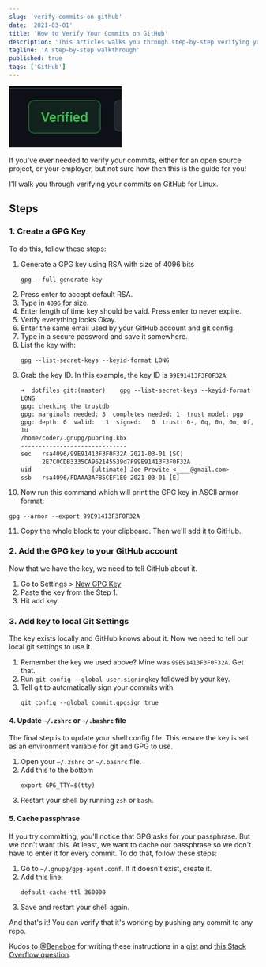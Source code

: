 ```yaml
---
slug: 'verify-commits-on-github'
date: '2021-03-01'
title: 'How to Verify Your Commits on GitHub'
description: 'This articles walks you through step-by-step verifying your commits for GitHub.'
tagline: 'A step-by-step walkthrough'
published: true
tags: ['GitHub']
---
```


![verified commit badge on GitHub](./verified.png)

If you've ever needed to verify your commits, either for an open source project, or your employer, but not sure how then this is the guide for you!

I'll walk you through verifying your commits on GitHub for Linux.

## Steps

### 1. Create a GPG Key

To do this, follow these steps:

1. Generate a GPG key using RSA with size of 4096 bits
   ```shell
   gpg --full-generate-key
   ```
2. Press enter to accept default RSA.
3. Type in `4096` for size.
4. Enter length of time key should be vaid. Press enter to never expire.
5. Verify everything looks Okay.
6. Enter the same email used by your GitHub account and git config.
7. Type in a secure password and save it somewhere.
8. List the key with:
   ```shell
   gpg --list-secret-keys --keyid-format LONG
   ```
9. Grab the key ID. In this example, the key ID is `99E91413F3F0F32A`:
   ```shell
   ➜  dotfiles git:(master)    gpg --list-secret-keys --keyid-format LONG
   gpg: checking the trustdb
   gpg: marginals needed: 3  completes needed: 1  trust model: pgp
   gpg: depth: 0  valid:   1  signed:   0  trust: 0-, 0q, 0n, 0m, 0f, 1u
   /home/coder/.gnupg/pubring.kbx
   ------------------------------
   sec   rsa4096/99E91413F3F0F32A 2021-03-01 [SC]
         2E7C0CDB3335CA962145539d7F99E91413F3F0F32A
   uid                 [ultimate] Joe Previte <____@gmail.com>
   ssb   rsa4096/FDAAA3AF85CEF1E0 2021-03-01 [E]
   ```
10. Now run this command which will print the GPG key in ASCII armor format:

```shell
gpg --armor --export 99E91413F3F0F32A
```

11. Copy the whole block to your clipboard. Then we'll add it to GitHub.

### 2. Add the GPG key to your GitHub account

Now that we have the key, we need to tell GitHub about it.

1. Go to Settings > [New GPG Key](https://github.com/settings/gpg/new)
2. Paste the key from the Step 1.
3. Hit add key.

### 3. Add key to local Git Settings

The key exists locally and GitHub knows about it. Now we need to tell our local git settings to use it.

1. Remember the key we used above? Mine was `99E91413F3F0F32A`. Get that.
2. Run `git config --global user.signingkey` followed by your key.
3. Tell git to automatically sign your commits with
   ```shell
   git config --global commit.gpgsign true
   ```

#### 4. Update `~/.zshrc` or `~/.bashrc` file

The final step is to update your shell config file. This ensure the key is set as an environment variable for git and GPG to use.

1. Open your `~/.zshrc` or `~/.bashrc` file.
2. Add this to the bottom
   ```shell
   export GPG_TTY=$(tty)
   ```
3. Restart your shell by running `zsh` or `bash`.

#### 5. Cache passphrase

If you try committing, you'll notice that GPG asks for your passphrase. But we don't want this. At least, we want to cache our passphrase so we don't have to enter it for every commit. To do that, follow these steps:

1. Go to `~/.gnupg/gpg-agent.conf`. If it doesn't exist, create it.
2. Add this line:
   ```text
   default-cache-ttl 360000
   ```
3. Save and restart your shell again.

And that's it! You can verify that it's working by pushing any commit to any repo.

Kudos to [@Beneboe](https://github.com/Beneboe) for writing these instructions in a [gist](https://gist.github.com/Beneboe/3183a8a9eb53439dbee07c90b344c77e) and [this Stack Overflow question](https://unix.stackexchange.com/questions/395875/gpg-does-not-ask-for-password).
